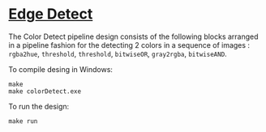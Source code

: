 <!---//===- README.md --------------------------*- Markdown -*-===//
//
// This file is licensed under the Apache License v2.0 with LLVM Exceptions.
// See https://llvm.org/LICENSE.txt for license information.
// SPDX-License-Identifier: Apache-2.0 WITH LLVM-exception
//
// Copyright (C) 2023, Advanced Micro Devices, Inc.
// 
//===----------------------------------------------------------------------===//-->

# <ins>Edge Detect</ins>

The Color Detect pipeline design consists of the following blocks arranged in a pipeline fashion for the detecting 2 colors in a sequence of images : `rgba2hue`, `threshold`, `threshold`, `bitwiseOR`, `gray2rgba`, `bitwiseAND`.

To compile desing in Windows:
```
make
make colorDetect.exe
```

To run the design:
```
make run
```
